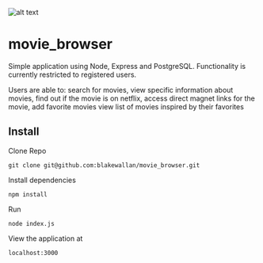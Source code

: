 
![alt text](http://i.imgur.com/TyCOKtt.png "ScreenCap")

# movie_browser

Simple application using Node, Express and PostgreSQL. Functionality is currently restricted to registered users. 

Users are able to:
search for movies, 
view specific information about movies, 
find out if the movie is on netflix,
access direct magnet links for the movie,
add favorite movies
view list of movies inspired by their favorites

## Install

Clone Repo
```
git clone git@github.com:blakewallan/movie_browser.git
```

Install dependencies
```
npm install
```

Run
```
node index.js
```

View the application at
```
localhost:3000
```

